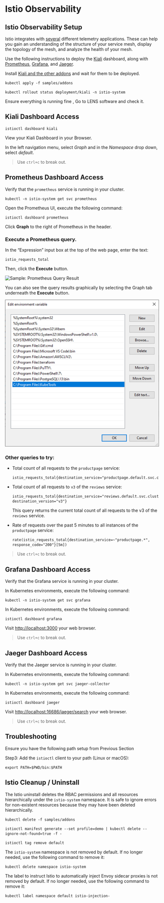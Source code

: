 # Istio Observability

## Istio Observability Setup

Istio integrates with [several](https://istio.io/latest/docs/ops/integrations) different telemetry applications. These can help you gain an understanding of the structure of your service mesh, display the topology of the mesh, and analyze the health of your mesh.

Use the following instructions to deploy the [Kiali](https://istio.io/latest/docs/ops/integrations/kiali/) dashboard, along with [Prometheus](https://istio.io/latest/docs/ops/integrations/prometheus/), [Grafana](https://istio.io/latest/docs/ops/integrations/grafana), and [Jaeger](https://istio.io/latest/docs/ops/integrations/jaeger/).

Install [Kiali and the other addons](https://github.com/istio/istio/tree/release-1.13/samples/addons) and wait for them to be deployed.

```
kubectl apply -f samples/addons
```

```
kubectl rollout status deployment/kiali -n istio-system
```

Ensure everything is running fine , Go to LENS software and check it.

## Kiali Dashboard Access

```
istioctl dashboard kiali
```

View your Kiali Dashboard in your Browser.

In the left navigation menu, select _Graph_ and in the _Namespace_ drop down, select _default_.

> Use `ctrl+c` to break out.

## Prometheus Dashboard Access

Verify that the `prometheus` service is running in your cluster.

```
kubectl -n istio-system get svc prometheus
```

Open the Prometheus UI, execute the following command:

```
istioctl dashboard prometheus
```

Click **Graph** to the right of Prometheus in the header.

### Execute a Prometheus query.

In the “Expression” input box at the top of the web page, enter the text:

```
istio_requests_total
```

Then, click the **Execute** button.

![Sample: Prometheus Query Result](<../.gitbook/assets/image (1) (1).png>)

You can also see the query results graphically by selecting the Graph tab underneath the **Execute** button.

![Sample Prometheus Query Result - Graphical](<../.gitbook/assets/image (1).png>)

### Other queries to try:

*   Total count of all requests to the `productpage` service:

    ```
    istio_requests_total{destination_service="productpage.default.svc.cluster.local"}
    ```
*   Total count of all requests to `v3` of the `reviews` service:

    ```
    istio_requests_total{destination_service="reviews.default.svc.cluster.local", destination_version="v3"}
    ```

    This query returns the current total count of all requests to the v3 of the `reviews` service.
*   Rate of requests over the past 5 minutes to all instances of the `productpage` service:

    ```
    rate(istio_requests_total{destination_service=~"productpage.*", response_code="200"}[5m])
    ```

> Use `ctrl+c` to break out.

## Grafana Dashboard Access

Verify that the Grafana service is running in your cluster.

In Kubernetes environments, execute the following command:

```
kubectl -n istio-system get svc grafana
```

In Kubernetes environments, execute the following command:

```
istioctl dashboard grafana
```

Visit [http://localhost:3000](http://localhost:3000/d/G8wLrJIZk/istio-mesh-dashboard) your web browser.

> Use `ctrl+c` to break out.

## Jaeger Dashboard Access

Verify that the Jaeger service is running in your cluster.

In Kubernetes environments, execute the following command:

```
kubectl -n istio-system get svc jaeger-collector
```

In Kubernetes environments, execute the following command:

```
istioctl dashboard jaeger
```

Visit [ ](http://localhost:16686/jaeger/search)[http://localhost:16686/jaeger/search](http://localhost:16686/jaeger/search) your web browser.

> Use `ctrl+c` to break out.

## Troubleshooting

Ensure you have the following path setup from Previous Section

Step3: Add the `istioctl` client to your path (Linux or macOS):

```
export PATH=$PWD/bin:$PATH
```

## Istio Cleanup / Uninstall

The Istio uninstall deletes the RBAC permissions and all resources hierarchically under the `istio-system` namespace. It is safe to ignore errors for non-existent resources because they may have been deleted hierarchically.

```
kubectl delete -f samples/addons
```

```
istioctl manifest generate --set profile=demo | kubectl delete --ignore-not-found=true -f -
```

```
istioctl tag remove default
```

The `istio-system` namespace is not removed by default. If no longer needed, use the following command to remove it:

```
kubectl delete namespace istio-system
```

The label to instruct Istio to automatically inject Envoy sidecar proxies is not removed by default. If no longer needed, use the following command to remove it:

```
kubectl label namespace default istio-injection-
```

